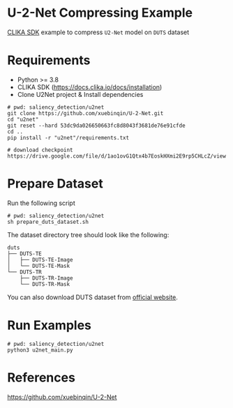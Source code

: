# U-2-Net Compressing Example
<ins>CLIKA SDK</ins> example to compress `U2-Net` model on `DUTS` dataset


# Requirements

- Python >= 3.8
- CLIKA SDK (https://docs.clika.io/docs/installation)
- Clone U2Net project & Install dependencies
```
# pwd: saliency_detection/u2net
git clone https://github.com/xuebinqin/U-2-Net.git
cd "u2net"
git reset --hard 53dc9da026650663fc8d8043f3681de76e91cfde
cd ..
pip install -r "u2net"/requirements.txt

# download checkpoint
https://drive.google.com/file/d/1ao1ovG1Qtx4b7EoskHXmi2E9rp5CHLcZ/view
```
# Prepare Dataset

Run the following script

```
# pwd: saliency_detection/u2net
sh prepare_duts_dataset.sh
```

The dataset directory tree should look like the following:

```
duts
├── DUTS-TE
│   ├── DUTS-TE-Image
│   └── DUTS-TE-Mask
└── DUTS-TR
    ├── DUTS-TR-Image
    └── DUTS-TR-Mask
```

You can also download DUTS dataset from [official website](http://saliencydetection.net/duts/).

# Run Examples

```
# pwd: saliency_detection/u2net
python3 u2net_main.py
```


# References
https://github.com/xuebinqin/U-2-Net